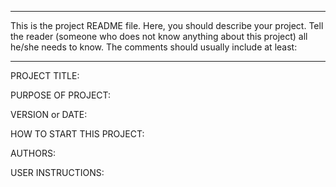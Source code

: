 ------------------------------------------------------------------------

This is the project README file. Here, you should describe your project.
Tell the reader (someone who does not know anything about this project)
all he/she needs to know. The comments should usually include at least:

------------------------------------------------------------------------

PROJECT TITLE:

PURPOSE OF PROJECT:

VERSION or DATE:

HOW TO START THIS PROJECT:

AUTHORS:

USER INSTRUCTIONS:
